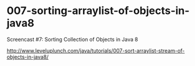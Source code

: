 007-sorting-arraylist-of-objects-in-java8
=========================================

Screencast #7: Sorting Collection of Objects in Java 8 

http://www.leveluplunch.com/java/tutorials/007-sort-arraylist-stream-of-objects-in-java8/
